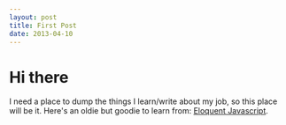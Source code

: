 ```yaml
---
layout: post
title: First Post
date: 2013-04-10
---
```


# Hi there

I need a place to dump the things I learn/write about my job, so this place will be it. Here's an oldie but goodie to learn from: [Eloquent Javascript](http://eloquentjavascript.net).